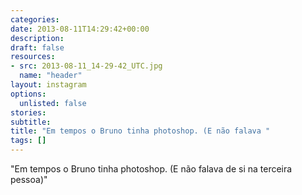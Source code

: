```yaml
---
categories:
date: 2013-08-11T14:29:42+00:00
description:
draft: false
resources:
- src: 2013-08-11_14-29-42_UTC.jpg
  name: "header"
layout: instagram
options:
  unlisted: false
stories:
subtitle:
title: "Em tempos o Bruno tinha photoshop. (E não falava "
tags: []
---
```


"Em tempos o Bruno tinha photoshop. (E não falava de si na terceira pessoa)"
